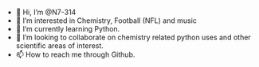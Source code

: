- 👋 Hi, I’m @N7-314
- 👀 I’m interested in Chemistry, Football (NFL) and music
- 🌱 I’m currently learning Python.
- 💞️ I’m looking to collaborate on chemistry related python uses and other scientific areas of interest. 
- 📫 How to reach me through Github.

<!---
N7-314/N7-314 is a ✨ special ✨ repository because its `README.md` (this file) appears on your GitHub profile.
You can click the Preview link to take a look at your changes.
--->
